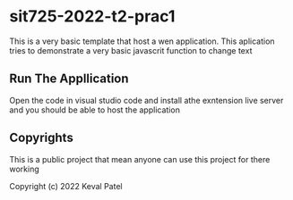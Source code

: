 # sit725-2022-t2-prac1

This is a very basic template that host a wen application. This aplication tries to demonstrate a very basic javascrit function to change text

## Run The Appllication

Open the code in visual studio code and install athe exntension live server and you should be able to host the application

## Copyrights
This is a public project that mean anyone can use this project for there working

Copyright (c) 2022 Keval Patel